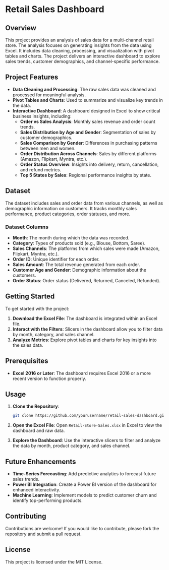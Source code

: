 # Retail Sales Dashboard

## Overview

This project provides an analysis of sales data for a multi-channel retail store. The analysis focuses on generating insights from the data using Excel. It includes data cleaning, processing, and visualization with pivot tables and charts. The project delivers an interactive dashboard to explore sales trends, customer demographics, and channel-specific performance.

## Project Features

- **Data Cleaning and Processing**: The raw sales data was cleaned and processed for meaningful analysis.
- **Pivot Tables and Charts**: Used to summarize and visualize key trends in the data.
- **Interactive Dashboard**: A dashboard designed in Excel to show critical business insights, including:
  - **Order vs Sales Analysis**: Monthly sales revenue and order count trends.
  - **Sales Distribution by Age and Gender**: Segmentation of sales by customer demographics.
  - **Sales Comparison by Gender**: Differences in purchasing patterns between men and women.
  - **Order Distribution Across Channels**: Sales by different platforms (Amazon, Flipkart, Myntra, etc.).
  - **Order Status Overview**: Insights into delivery, return, cancellation, and refund metrics.
  - **Top 5 States by Sales**: Regional performance insights by state.

## Dataset

The dataset includes sales and order data from various channels, as well as demographic information on customers. It tracks monthly sales performance, product categories, order statuses, and more.

### Dataset Columns

- **Month**: The month during which the data was recorded.
- **Category**: Types of products sold (e.g., Blouse, Bottom, Saree).
- **Sales Channels**: The platforms from which sales were made (Amazon, Flipkart, Myntra, etc.).
- **Order ID**: Unique identifier for each order.
- **Sales Amount**: The total revenue generated from each order.
- **Customer Age and Gender**: Demographic information about the customers.
- **Order Status**: Order status (Delivered, Returned, Canceled, Refunded).

## Getting Started

To get started with the project:

1. **Download the Excel File**: The dashboard is integrated within an Excel file.
2. **Interact with the Filters**: Slicers in the dashboard allow you to filter data by month, category, and sales channel.
3. **Analyze Metrics**: Explore pivot tables and charts for key insights into the sales data.

## Prerequisites

- **Excel 2016 or Later**: The dashboard requires Excel 2016 or a more recent version to function properly.

## Usage

1. **Clone the Repository**:
    ```bash
    git clone https://github.com/yourusername/retail-sales-dashboard.git
    ```

2. **Open the Excel File**: 
    Open `Retail-Store-Sales.xlsx` in Excel to view the dashboard and raw data.

3. **Explore the Dashboard**: 
    Use the interactive slicers to filter and analyze the data by month, product category, and sales channel.

## Future Enhancements

- **Time-Series Forecasting**: Add predictive analytics to forecast future sales trends.
- **Power BI Integration**: Create a Power BI version of the dashboard for enhanced interactivity.
- **Machine Learning**: Implement models to predict customer churn and identify top-performing products.

## Contributing

Contributions are welcome! If you would like to contribute, please fork the repository and submit a pull request.

## License

This project is licensed under the MIT License.
